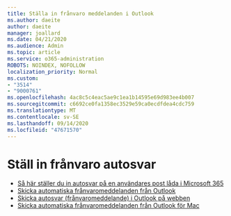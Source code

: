 ```yaml
---
title: Ställa in frånvaro meddelanden i Outlook
ms.author: daeite
author: daeite
manager: joallard
ms.date: 04/21/2020
ms.audience: Admin
ms.topic: article
ms.service: o365-administration
ROBOTS: NOINDEX, NOFOLLOW
localization_priority: Normal
ms.custom:
- "3514"
- "9000761"
ms.openlocfilehash: 4ac8c5c4eac5ae9c1ea1b14595e69d983ee4b007
ms.sourcegitcommit: c6692ce0fa1358ec3529e59ca0ecdfdea4cdc759
ms.translationtype: MT
ms.contentlocale: sv-SE
ms.lasthandoff: 09/14/2020
ms.locfileid: "47671570"
---
```

# <a name="set-up-out-of-office-automatic-replies"></a>Ställ in frånvaro autosvar

- [Så här ställer du in autosvar på en användares post låda i Microsoft 365](https://docs.microsoft.com/exchange/troubleshoot/configure-mailboxes/set-automatic-replies)
- [Skicka automatiska frånvaromeddelanden från Outlook](https://support.office.com/article/9742f476-5348-4f9f-997f-5e208513bd67)
- [Skicka autosvar (frånvaromeddelande) i Outlook på webben](https://support.office.com/article/0c193ab0-b9e1-4058-84be-a5b014242290)
- [Skicka automatiska frånvaromeddelanden från Outlook för Mac](https://support.office.com/article/4e07ab75-beda-4f9e-bcdc-44471ebacdee)
